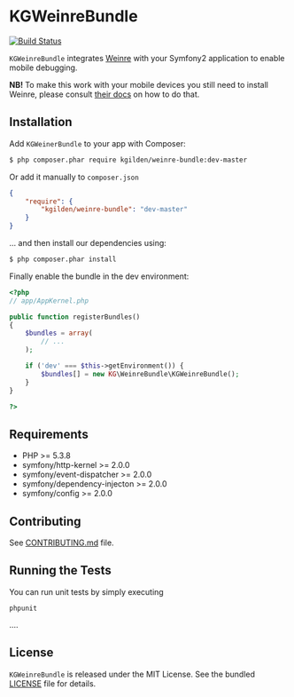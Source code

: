 KGWeinreBundle
==============

[![Build Status](https://travis-ci.org/kgilden/weinre-bundle.png)](https://travis-ci.org/kgilden/weinre-bundle)

`KGWeinreBundle` integrates [Weinre](http://people.apache.org/~pmuellr/weinre/)
with your Symfony2 application to enable mobile debugging.

**NB!** To make this work with your mobile devices you still need to install
Weinre, please consult [their docs](http://people.apache.org/~pmuellr/weinre/docs/latest/)
on how to do that.

## Installation

Add `KGWeinerBundle` to your app with Composer:

```bash
$ php composer.phar require kgilden/weinre-bundle:dev-master
```

Or add it manually to `composer.json`

```json
{
    "require": {
        "kgilden/weinre-bundle": "dev-master"
    }
}
```

... and then install our dependencies using:
```bash
$ php composer.phar install
```

Finally enable the bundle in the dev environment:

```php
<?php
// app/AppKernel.php

public function registerBundles()
{
    $bundles = array(
        // ...
    );

    if ('dev' === $this->getEnvironment()) {
        $bundles[] = new KG\WeinreBundle\KGWeinreBundle();
    }
}

?>
```

## Requirements

* PHP >= 5.3.8
* symfony/http-kernel >= 2.0.0
* symfony/event-dispatcher >= 2.0.0
* symfony/dependency-injecton >= 2.0.0
* symfony/config >= 2.0.0

## Contributing

See [CONTRIBUTING.md](CONTRIBUTING.md) file.

## Running the Tests

You can run unit tests by simply executing

```
phpunit
```

....

## License

`KGWeinreBundle` is released under the MIT License.
See the bundled [LICENSE](LICENSE) file for details.
